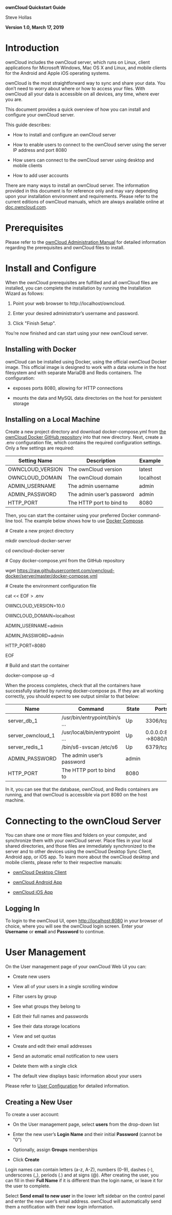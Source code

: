 **ownCloud Quickstart Guide**

Steve Hollas

**Version 1.0, March 17, 2019**

Introduction
============

ownCloud includes the ownCloud server, which runs on Linux, client applications
for Microsoft Windows, Mac OS X and Linux, and mobile clients for the Android
and Apple iOS operating systems.

ownCloud is the most straightforward way to sync and share your data. You don’t
need to worry about where or how to access your files. With ownCloud all your
data is accessible on all devices, any time, where ever you are.

This document provides a quick overview of how you can install and configure
your ownCloud server.

This guide describes:

-   How to install and configure an ownCloud server

-   How to enable users to connect to the ownCloud server using the server IP
    address and port 8080

-   How users can connect to the ownCloud server using desktop and mobile
    clients

-   How to add user accounts

There are many ways to install an ownCloud server. The information provided in
this document is for reference only and may vary depending upon your
installation environment and requirements. Please refer to the current editions
of ownCloud manuals, which are always available online at
[doc.owncloud.com](https://doc.owncloud.com/server/).

Prerequisites
=============

Please refer to the [ownCloud Administration
Manual](https://doc.owncloud.com/server/admin_manual/) for detailed information
regarding the prerequisites and ownCloud files to install.

Install and Configure
=====================

When the ownCloud prerequisites are fulfilled and all ownCloud files are
installed, you can complete the installation by running the Installation Wizard
as follows:

1.  Point your web browser to http://localhost/owncloud.

2.  Enter your desired administrator’s username and password.

3.  Click "Finish Setup".

You’re now finished and can start using your new ownCloud server.

Installing with Docker
----------------------

ownCloud can be installed using Docker, using the official ownCloud Docker
image. This official image is designed to work with a data volume in the host
filesystem and with separate MariaDB and Redis containers. The configuration:

-   exposes ports 8080, allowing for HTTP connections

-   mounts the data and MySQL data directories on the host for persistent
    storage

Installing on a Local Machine
-----------------------------

Create a new project directory and download docker-compose.yml from [the
ownCloud Docker GitHub
repository](https://github.com/owncloud-docker/server.git) into that new
directory. Next, create a .env configuration file, which contains the required
configuration settings. Only a few settings are required:

| **Setting Name** | **Description**           | **Example** |
|------------------|---------------------------|-------------|
| OWNCLOUD_VERSION | The ownCloud version      | latest      |
| OWNCLOUD_DOMAIN  | The ownCloud domain       | localhost   |
| ADMIN_USERNAME   | The admin username        | admin       |
| ADMIN_PASSWORD   | The admin user’s password | admin       |
| HTTP_PORT        | The HTTP port to bind to  | 8080        |

Then, you can start the container using your preferred Docker command-line tool.
The example below shows how to use [Docker
Compose](https://docs.docker.com/compose/).

\# Create a new project directory

mkdir owncloud-docker-server

cd owncloud-docker-server

\# Copy docker-compose.yml from the GitHub repository

wget
https://raw.githubusercontent.com/owncloud-docker/server/master/docker-compose.yml

\# Create the environment configuration file

cat \<\< EOF \> .env

OWNCLOUD_VERSION=10.0

OWNCLOUD_DOMAIN=localhost

ADMIN_USERNAME=admin

ADMIN_PASSWORD=admin

HTTP_PORT=8080

EOF

\# Build and start the container

docker-compose up -d

When the process completes, check that all the containers have successfully
started by running docker-compose ps. If they are all working correctly, you
should expect to see output similar to that below:

| **Name**          | **Command**                   | **State** | **Ports**               |
|-------------------|-------------------------------|-----------|-------------------------|
| server_db_1       | /usr/bin/entrypoint/bin/s …   | Up        | 3306/tcp                |
| server_owncloud_1 | /usr/local/bin/entrypoint …   | Up        | 0.0.0.0:8080-\>8080/tcp |
| server_redis_1    | /bin/s6-svscan /etc/s6        | Up        | 6379/tcp                |
| ADMIN_PASSWORD   | The admin user’s password | admin       |
| HTTP_PORT        | The HTTP port to bind to  | 8080        |

In it, you can see that the database, ownCloud, and Redis containers are
running, and that ownCloud is accessible via port 8080 on the host machine.

Connecting to the ownCloud Server
=================================

You can share one or more files and folders on your computer, and synchronize
them with your ownCloud server. Place files in your local shared directories,
and those files are immediately synchronized to the server and to other devices
using the ownCloud Desktop Sync Client, Android app, or iOS app. To learn more
about the ownCloud desktop and mobile clients, please refer to their respective
manuals:

-   [ownCloud Desktop Client](https://doc.owncloud.com/desktop/latest/)

-   [ownCloud Android App](https://doc.owncloud.com/android/)

-   [ownCloud iOS App](https://doc.owncloud.com/ios/)

Logging In
----------

To login to the ownCloud UI,
open [http://localhost:8080](http://localhost:8080/) in your browser of choice,
where you will see the ownCloud login screen. Enter your **Username** or
**email** and **Password** to continue.

User Management
===============

On the User management page of your ownCloud Web UI you can:

-   Create new users

-   View all of your users in a single scrolling window

-   Filter users by group

-   See what groups they belong to

-   Edit their full names and passwords

-   See their data storage locations

-   View and set quotas

-   Create and edit their email addresses

-   Send an automatic email notification to new users

-   Delete them with a single click

-   The default view displays basic information about your users

Please refer to [User
Configuration](https://doc.owncloud.org/server/10.1/admin_manual/configuration/user/user_configuration.html)
for detailed information.

Creating a New User
-------------------

To create a user account:

-   On the User management page, select **users** from the drop-down list

-   Enter the new user’s **Login Name** and their initial **Password** (cannot
    be "0")

-   Optionally, assign **Groups** memberships

-   Click **Create**

Login names can contain letters (a-z, A-Z), numbers (0-9), dashes (-),
underscores (_), periods (.) and at signs (\@). After creating the user, you can
fill in their **Full Name** if it is different than the login name, or leave it
for the user to complete.

Select **Send email to new user** in the lower left sidebar on the control panel
and enter the new user’s email address. ownCloud will automatically send them a
notification with their new login information. 
